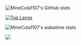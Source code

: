 ![MineCuta1107's GitHub stats](https://github-readme-stats.vercel.app/api?username=MineCuta1107&show_icons=true&theme=synthwave)

[![Top Langs](https://github-readme-stats.vercel.app/api/top-langs/?username=MineCuta1107&theme=synthwave)](https://github.com/MineCuta1107/MineCuta1107)

![MineCuta1107's wakatime stats](https://github-readme-stats.vercel.app/api/wakatime?username=MineCuta1107&theme=synthwave)

<a href="https://github.com/MineCuta1107/Nishimiya">
  <img align="center" src="https://github-readme-stats.vercel.app/api/pin/?username=MineCuta1107&repo=Nishimiya" />
</a>


